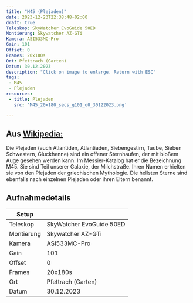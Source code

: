 ```yaml
--- 
title: "M45 (Plejaden)" 
date: 2023-12-23T22:38:48+02:00 
draft: true 
Teleskop: SkyWatcher EvoGuide 50ED
Montierung: Skywatcher AZ-GTi
Kamera: ASI533MC-Pro
Gain: 101
Offset: 0
Frames: 20x180s
Ort: Pfettrach (Garten)
Datum: 30.12.2023
description: "Click on image to enlarge. Return with ESC" 
tags:
 - M45
 - Plejaden
resources:
 - title: Plejaden
   src: 'M45_20x180_secs_g101_o0_30122023.png'

---
```


## Aus [Wikipedia:](https://de.wikipedia.org/wiki/Plejaden)
Die Plejaden (auch Atlantiden, Atlantiaden, Siebengestirn, Taube, Sieben Schwestern, Gluckhenne) sind ein offener Sternhaufen, der mit bloßem Auge gesehen werden kann. Im Messier-Katalog hat er die Bezeichnung M45. Sie sind Teil unserer Galaxie, der Milchstraße. Ihren Namen erhielten sie von den Plejaden der griechischen Mythologie. Die hellsten Sterne sind ebenfalls nach einzelnen Plejaden oder ihren Eltern benannt.

## Aufnahmedetails
|Setup       |                          |
|------------|--------------------------|
|Teleskop    | SkyWatcher EvoGuide 50ED |
|Montierung  | Skywatcher AZ-GTi        |
|Kamera      | ASI533MC-Pro             |
|Gain        | 101                      |
|Offset      | 0                        |
|Frames      | 20x180s                  |
|Ort         | Pfettrach (Garten)       |
|Datum       | 30.12.2023               |
